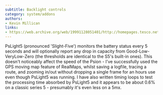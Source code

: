 ```yaml
---
subtitle: Backlight controls
category: system/addons
authors:
- Kevin Millican
links: 
- https://web.archive.org/web/19991128051401/http://homepages.tesco.net/~Millican/Home/PsLight5.htm
---
```


PsLight5 (pronounced 'Slight-Five') monitors the battery status every 5 seconds and will optionally report any drop in capacity from Good-Low-VeryLow-Zero (the thresholds are identical to the S5's built-in ones). This doesn't noticeably affect the speed of the Psion - I've successfully used the GPS moving map feature of RealMaps, whilst saving a logfile, tracing a route, and zooming in/out without dropping a single frame for an hours use even though PsLight5 was running. I have also written timing loops to test the processing time absorbed by PsLight5 and it appears to be about 0.6% on a classic series 5 - presumably it's even less on a 5mx.